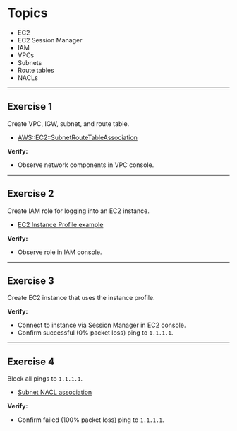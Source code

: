 # Topics
- EC2
- EC2 Session Manager
- IAM
- VPCs
- Subnets
- Route tables
- NACLs

---

## Exercise 1
Create VPC, IGW, subnet, and route table.
- [AWS::EC2::SubnetRouteTableAssociation](https://docs.aws.amazon.com/AWSCloudFormation/latest/UserGuide/aws-resource-ec2-subnet-route-table-assoc.html)

**Verify:** 
- Observe network components in VPC console.

---

## Exercise 2
Create IAM role for logging into an EC2 instance.
- [EC2 Instance Profile example](https://docs.aws.amazon.com/systems-manager/latest/userguide/setup-instance-profile.html)

**Verify:**
- Observe role in IAM console.

---

## Exercise 3 
Create EC2 instance that uses the instance profile.

**Verify:** 
- Connect to instance via Session Manager in EC2 console.
- Confirm successful (0% packet loss) ping to `1.1.1.1`.

---

## Exercise 4 
Block all pings to `1.1.1.1`.

- [Subnet NACL association](https://docs.aws.amazon.com/AWSCloudFormation/latest/UserGuide/aws-resource-ec2-subnet-network-acl-assoc.html)

**Verify:** 
- Confirm failed (100% packet loss) ping to `1.1.1.1`.